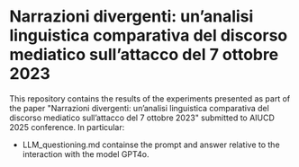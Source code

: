 # Narrazioni divergenti: un’analisi linguistica comparativa del discorso mediatico sull’attacco del 7 ottobre 2023
This repository contains the results of the experiments presented as part of the paper "Narrazioni divergenti: un’analisi linguistica comparativa del discorso mediatico sull’attacco del 7 ottobre 2023" submitted to AIUCD 2025 conference. In particular:
- LLM_questioning.md containse the prompt and answer relative to the interaction with the model GPT4o.
